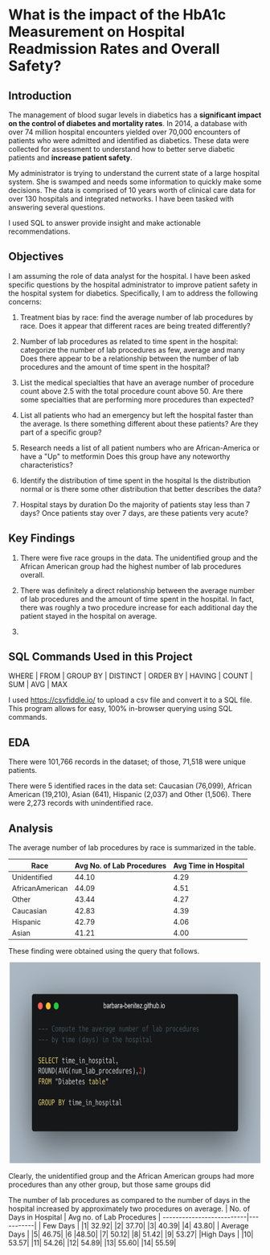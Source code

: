 # What is the impact of the HbA1c Measurement on Hospital Readmission Rates and Overall Safety? 

## Introduction

The management of blood sugar levels in diabetics has a **significant impact on the control of diabetes and mortality rates**. In 2014, a database with over 74 million hospital encounters yielded over 70,000 encounters of patients who were admitted and identified as diabetics. These data were collected for assessment to understand how to better serve diabetic patients and **increase patient safety**. 


My administrator is trying to understand the current state of a large hospital system. She is swamped and needs some information to quickly make some decisions.  The data is comprised of 10 years worth of clinical care data for over 130 hospitals and integrated networks. I have been tasked with answering several questions. 

I used SQL to answer provide insight and make actionable recommendations.

## Objectives

I am assuming the role of data analyst for the hospital. I have been asked specific questions by the hospital administrator to improve patient safety in the hospital system for diabetics. Specifically, I am to address the following concerns:
1.	Treatment bias by race: find the average number of lab procedures by race. 
Does it appear that different races are being treated differently?
2.	Number of lab procedures as related to time spent in the hospital: categorize the number of lab procedures as few, average and many
Does there appear to be a relationship between the number of lab procedures and the amount of time spent in the hospital?

3.	List the medical specialties that have an average number of procedure count above 2.5 with the total procedure count above 50. Are there some specialties that are performing more procedures than expected?

4.	List all patients who had an emergency but left the hospital faster than the average.
  Is there something different about these patients? Are they part of a specific group?
5.	Research needs a list of all patient numbers who are African-America or have a "Up" to metformin
   Does this group have any noteworthy characteristics?
6.	Identify the distribution of time spent in the hospital
   Is the distribution normal or is there some other distribution that better describes the data?
   
7.	Hospital stays by duration
   Do the majority of patients stay less than 7 days? Once patients stay over 7 days, are these patients very acute?

## Key Findings
1. There were five race groups in the data. The unidentified group and the African American group had the highest number of lab procedures overall.
2. There was definitely a direct relationship between the average number of lab procedures and the amount of time spent in the hospital. In fact, there was roughly a two procedure increase for each additional day the patient stayed in the hospital on average. 

3. 




## SQL Commands Used in this Project

WHERE | FROM | GROUP BY | DISTINCT | ORDER BY | HAVING | COUNT | SUM | AVG | MAX 

I used https://csvfiddle.io/ to upload a csv file and convert it to a SQL file. This program allows for easy, 100% in-browser querying using SQL commands. 

## EDA

There were 101,766 records in the dataset; of those, 71,518 were unique patients.

There were 5 identified races in the data set: Caucasian (76,099), African American (19,210), Asian (641), Hispanic (2,037) and Other (1,506). There were 2,273 records with unindentified race.

## Analysis

The average number of lab procedures by race is summarized in the table.  

|Race | Avg No. of Lab Procedures| Avg Time in Hospital|
------|---------------------------|---|
|Unidentified|	44.10	|4.29|
|AfricanAmerican	|44.09|	4.51|
|Other|	43.44|	4.27|
|Caucasian|	42.83|	4.39|
|Hispanic|	42.79|	4.06|
|Asian|	41.21|	4.00|

These finding were obtained using the query that follows. 
<p align="center">
  <img src="timeinhopt_labproc.jpg?raw=true" width="500" height="400" alt="My Image">
<span style="font-size: small; text-align: right;">
</p>


Clearly, the unidentified group and the African American groups had more procedures than any other group, but those same groups did 

The number of lab procedures as compared to the number of days in the hospital increased by approximately two procedures on average. 
| No. of Days in Hospital |  Avg no. of Lab Procedures |
--------------------------|-----------|
| Few Days  |
|1|	32.92|
|2|	37.70|
|3|	40.39|
|4|	43.80|
| Average Days  |
|5|	46.75|
|6	|48.50|
|7|	50.12|
|8|	51.42|
|9|	53.27|
|High Days |
|10|	53.57|
|11|	54.26|
|12|	54.89|
|13|	55.60|
|14|	55.59|












